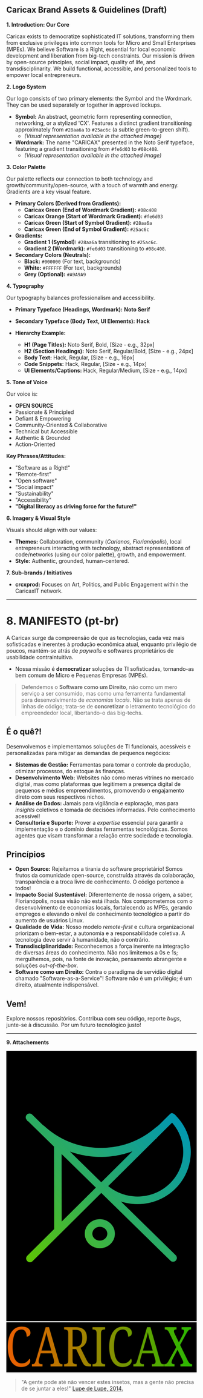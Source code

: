 ## Caricax Brand Assets & Guidelines (Draft)

**1. Introduction: Our Core**

Caricax exists to democratize sophisticated IT solutions, transforming them from exclusive privileges into common tools for Micro and Small Enterprises (MPEs). We believe Software is a Right, essential for local economic development and liberation from big-tech constraints. Our mission is driven by open-source principles, social impact, quality of life, and transdisciplinarity. We build functional, accessible, and personalized tools to empower local entrepreneurs.


**2. Logo System**

Our logo consists of two primary elements: the Symbol and the Wordmark. They can be used separately or together in approved lockups.

*   **Symbol:** An abstract, geometric form representing connection, networking, or a stylized 'CX'. Features a distinct gradient transitioning approximately from `#28aa6a` to `#25ac6c` (a subtle green-to-green shift).
    *   *(Visual representation available in the attached image)*
*   **Wordmark:** The name "CARICAX" presented in the Noto Serif typeface, featuring a gradient transitioning from `#fe6d03` to `#08c408`.
    *   *(Visual representation available in the attached image)*


**3. Color Palette**

Our palette reflects our connection to both technology and growth/community/open-source, with a touch of warmth and energy. Gradients are a key visual feature.

*   **Primary Colors (Derived from Gradients):**
    *   **Caricax Green (End of Wordmark Gradient):** `#08c408`
    *   **Caricax Orange (Start of Wordmark Gradient):** `#fe6d03`
    *   **Caricax Green (Start of Symbol Gradient):** `#28aa6a`
    *   **Caricax Green (End of Symbol Gradient):** `#25ac6c`
*   **Gradients:**
    *   **Gradient 1 (Symbol):** `#28aa6a` transitioning to `#25ac6c`.
    *   **Gradient 2 (Wordmark):** `#fe6d03` transitioning to `#08c408`.
*   **Secondary Colors (Neutrals):**
    *   **Black:** `#000000` (For text, backgrounds)
    *   **White:** `#FFFFFF` (For text, backgrounds)
    *   **Grey (Optional):** `#A9A9A9`

**4. Typography**

Our typography balances professionalism and accessibility.

*   **Primary Typeface (Headings, Wordmark):** **Noto Serif**
*   **Secondary Typeface (Body Text, UI Elements):** **Hack**

*   **Hierarchy Example:**
    *   **H1 (Page Titles):** Noto Serif, Bold, [Size - e.g., 32px]
    *   **H2 (Section Headings):** Noto Serif, Regular/Bold, [Size - e.g., 24px]
    *   **Body Text:** Hack, Regular, [Size - e.g., 16px]
    *   **Code Snippets:** Hack, Regular, [Size - e.g., 14px]
    *   **UI Elements/Captions:** Hack, Regular/Medium, [Size - e.g., 14px]

**5. Tone of Voice**

Our voice is:

*   **OPEN SOURCE**
*   Passionate & Principled
*   Defiant & Empowering
*   Community-Oriented & Collaborative
*   Technical but Accessible
*   Authentic & Grounded
*   Action-Oriented

**Key Phrases/Attitudes:**

*   "Software as a Right!"
*   "Remote-first"
*   "Open software"
*   "Social impact"
*   "Sustainability"
*   "Accessibility"
*   **"Digital literacy as driving force for the future!"**


**6. Imagery & Visual Style**

Visuals should align with our values:

*   **Themes:** Collaboration, community (*Carianos, Florianópolis*), local entrepreneurs interacting with technology, abstract representations of code/networks (using our color palette), growth, and empowerment.
*   **Style:** Authentic, grounded, human-centered.

**7. Sub-brands / Initiatives**

*   **crcxprod:** Focuses on Art, Politics, and Public Engagement within the CaricaxIT network.
____________________
# 8. MANIFESTO (pt-br)

A Caricax surge da compreensão de que as tecnologias, cada vez mais sofisticadas e inerentes à produção econômica atual, enquanto privilégio de poucos, mantém-se atrás de *paywalls* e softwares proprietários de usabilidade contraintuitiva.

* Nossa missão é **democratizar** soluções de TI sofisticadas, tornando-as bem comum de Micro e Pequenas Empresas (MPEs). 

> Defendemos o **Software como um Direito**, não como um mero serviço a ser consumido, mas como uma ferramenta fundamental para desenvolvimento de *economias locais*. Não se trata apenas de linhas de código; trata-se de **concretizar** o letramento tecnológico do empreendedor local, libertando-o das big-techs. 

## É o quê?!

Desenvolvemos e implementamos soluções de TI funcionais, acessíveis e personalizadas para mitigar as demandas de pequenos negócios:

*   **Sistemas de Gestão:** Ferramentas para tomar o controle da produção, otimizar processos, do estoque às finanças.
*   **Desenvolvimento Web:** Websites não como meras vitrines no mercado digital, mas como plataformas que legitimem a presença digital de pequenos e médios empreendimentos, promovendo o engajamento direto com seus respectivos nichos.
*   **Análise de Dados:** Jamais para vigilância e exploração, mas para *insights* coletivos e tomada de decisões informadas. Pelo conhecimento acessível!
*   **Consultoria e Suporte:** Prover a *expertise* essencial para garantir a implementação e o domínio destas ferramentas tecnológicas. Somos agentes que visam transformar a relação entre sociedade e tecnologia.
  
## Princípios

*   **Open Source:** Rejeitamos a tirania do software proprietário! Somos frutos da comunidade open-source, construída através da colaboração, transparência e a troca livre de conhecimento. O código pertence a todos!
*   **Impacto Social Sustentável:** Diferentemente de nossa origem, a saber, Florianópolis, nossa visão não está ilhada. Nos comprometemos com o desenvolvimento de economias locais, fortalecendo as MPEs, gerando empregos e elevando o nível de conhecimento tecnológico a partir do aumento de usuários Linux.
*   **Qualidade de Vida:** Nosso modelo *remote-first* e cultura organizacional priorizam o bem-estar, a autonomia e a responsabilidade coletiva. A tecnologia deve servir à humanidade, não o contrário.
* **Transdisciplinaridade:** Reconhecemos a força inerente na integração de diversas áreas do conhecimento. Não nos limitemos a 0s e 1s; mergulhemos, pois, na fonte de inovação, pensamento abrangente e soluções *out-of-the-box*.
*   **Software como um Direito:** Contra o paradigma de servidão digital chamado "Software-as-a-Service"! Software não é um privilégio; é um direito, atualmente indispensável.

## Vem!

Explore nossos repositórios. Contribua com seu código, reporte *bugs*, junte-se à discussão. Por um futuro tecnológico justo!
_______________________


**9. Attachements**

![Logo](image-2.png)
![Logo](image.png)




> "A gente pode até não vencer estes insetos, mas a gente não precisa de se juntar a eles!" [Lupe de Lupe, 2014.](https://lupedelupe.bandcamp.com/track/eu-j-venci-2)

